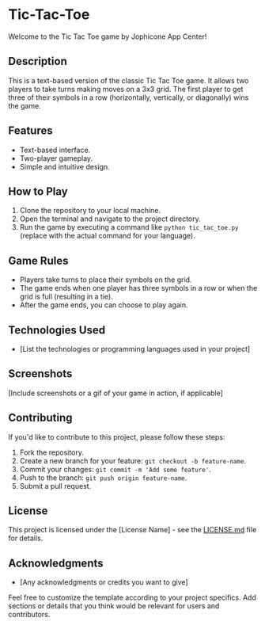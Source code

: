 # Tic-Tac-Toe

Welcome to the Tic Tac Toe game by Jophicone App Center!

## Description

This is a text-based version of the classic Tic Tac Toe game. It allows two players to take turns making moves on a 3x3 grid. The first player to get three of their symbols in a row (horizontally, vertically, or diagonally) wins the game.

## Features

- Text-based interface.
- Two-player gameplay.
- Simple and intuitive design.

## How to Play

1. Clone the repository to your local machine.
2. Open the terminal and navigate to the project directory.
3. Run the game by executing a command like `python tic_tac_toe.py` (replace with the actual command for your language).

## Game Rules

- Players take turns to place their symbols on the grid.
- The game ends when one player has three symbols in a row or when the grid is full (resulting in a tie).
- After the game ends, you can choose to play again.

## Technologies Used

- [List the technologies or programming languages used in your project]

## Screenshots

[Include screenshots or a gif of your game in action, if applicable]

## Contributing

If you'd like to contribute to this project, please follow these steps:

1. Fork the repository.
2. Create a new branch for your feature: `git checkout -b feature-name`.
3. Commit your changes: `git commit -m 'Add some feature'`.
4. Push to the branch: `git push origin feature-name`.
5. Submit a pull request.

## License

This project is licensed under the [License Name] - see the [LICENSE.md](LICENSE.md) file for details.

## Acknowledgments

- [Any acknowledgments or credits you want to give]

Feel free to customize the template according to your project specifics. Add sections or details that you think would be relevant for users and contributors.
